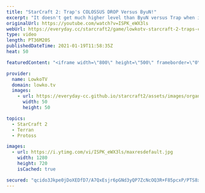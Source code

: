 ```yaml
---
title: "StarCraft 2: Trap's COLOSSUS DROP Versus ByuN!"
excerpt: "It doesn't get much higher level than ByuN versus Trap when it comes to the Terran versus Protoss matchup in StarCraft 2. In this best-of-3 series we see a variety of strategies and approaches to the game.  Support my work on Patreon: http://www.patreon.com/lowkotv Become a YouTube member: https://lowko.tv/join"
originalUrl: https://youtube.com/watch?v=ISPK_eWX3ls
webUrl: https://everyday.cc/starcraft2/game/lowkotv-starcraft-2-traps-colossus-drop-versus-byun/
type: video
length: PT36M20S
publishedDateTime: 2021-01-19T11:58:35Z
heat: 50

featuredContent: "<iframe width=\"800\" height=\"500\" frameborder=\"0\" src=\"https://www.youtube.com/embed/ISPK_eWX3ls\" allow=\"accelerometer; autoplay; encrypted-media; gyroscope; picture-in-picture\" allowfullscreen></iframe>"

provider:
  name: LowkoTV
  domain: lowko.tv
  images:
    - url: https://everyday-cc.github.io/starcraft2/assets/images/organizations/lowko.tv-50x50.jpg
      width: 50
      height: 50

topics:
  - StarCraft 2
  - Terran
  - Protoss

images:
  - url: https://i.ytimg.com/vi/ISPK_eWX3ls/maxresdefault.jpg
    width: 1280
    height: 720
    isCached: true

secured: "qcido3Jkpe0jDoXEDfD7/A7QxEsjr6pGNd3yQP7ZcNcOQ3R+F85pcxP/PTS8xEnQdEv60R9Zli6wLS1YRPyY3ZMy4mdpFgyK45eTFMm8YXZdO5nRR4EW7NxVXi0O5myBDxuwQO654YpGj79glTDQ5hKbx9wm4e/mRFRsWBUO0c4G2b/b/Mb4HqwMTyrSSWbEu+fvhujyCUMAIKgF6MbVDVq2veXVXkuBYCXsCfjnZPci/133j6hZDjbYbhrzG1ZpDVaz+KFYQ+Mftp9vDQIPLT57R6tzencrsaYMCWdm63q2Gk0LujBDxPBr9LsYlNDRK+rcm43vULu+JtX1+trQ3H3zDB6oXAFtz48+c0agICYu53HPVPv3r0I4k60/FoOopC4vHMyxh1z0rGLNXbBXENFc6nE1CC00UP6yzG7z5kNA9uLRsN4baOnTRo5BoKVi;Ey8wF/q8oYxPlmGz72/S5A=="
---
```


